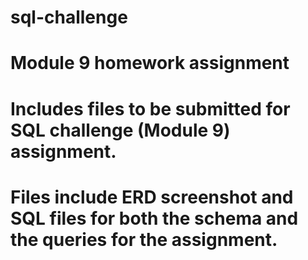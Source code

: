 # sql-challenge
# Module 9 homework assignment
#
# Includes files to be submitted for SQL challenge (Module 9) assignment.
#
# Files include ERD screenshot and SQL files for both the schema and the queries for the assignment.
